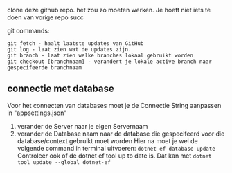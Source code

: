 
clone deze github repo.
het zou zo moeten werken. 
Je hoeft niet iets te doen van vorige repo
succ

git commands: 
```
git fetch - haalt laatste updates van GitHub
git log - laat zien wat de updates zijn.
git branch - laat zien welke branches lokaal gebruikt worden
git checkout [branchnaam] - verandert je lokale active branch naar gespecifeerde branchnaam
```

## connectie met database
Voor het connecten van databases moet je de Connectie String aanpassen in "appsettings.json"
1. verander de Server naar je eigen Servernaam
2. verander de Database naam naar de database die gespecifeerd voor die database/context gebruikt moet worden
Hier na moet je wel de volgende command in terminal uitvoeren: ```dotnet ef database update```
Controleer ook of de dotnet ef tool up to date is. Dat kan met ```dotnet tool update --global dotnet-ef```
